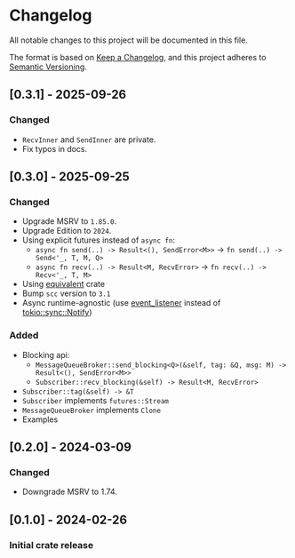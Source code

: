 # Changelog

All notable changes to this project will be documented in this file.

The format is based on [Keep a Changelog](https://keepachangelog.com/en/1.1.0/), and this project adheres to [Semantic Versioning](https://semver.org/spec/v2.0.0.html).

## [0.3.1] - 2025-09-26
### Changed
- `RecvInner` and `SendInner` are private.
- Fix typos in docs.

## [0.3.0] - 2025-09-25
### Changed
- Upgrade MSRV to `1.85.0`.
- Upgrade Edition to `2024`.
- Using explicit futures instead of `async fn`:
  - `async fn send(..) -> Result<(), SendError<M>>` -> `fn send(..) -> Send<'_, T, M, Q>`
  - `async fn recv(..) -> Result<M, RecvError>` -> `fn recv(..) -> Recv<'_, T, M>`
- Using [equivalent](https://crates.io/crates/equivalent) crate
- Bump `scc` version to `3.1`
- Async runtime-agnostic (use [event_listener](https://crates.io/crates/event-listener) instead of
  [tokio::sync::Notify](https://docs.rs/tokio/latest/tokio/sync/struct.Notify.html))
### Added
- Blocking api:
  - `MessageQueueBroker::send_blocking<Q>(&self, tag: &Q, msg: M) -> Result<(), SendError<M>>`
  - `Subscriber::recv_blocking(&self) -> Result<M, RecvError>`
- `Subscriber::tag(&self) -> &T`
- `Subscriber` implements `futures::Stream`
- `MessageQueueBroker` implements `Clone`
- Examples

## [0.2.0] - 2024-03-09
### Changed
- Downgrade MSRV to 1.74.

## [0.1.0] - 2024-02-26
### Initial crate release
